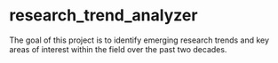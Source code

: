 # research_trend_analyzer
The goal of this project  is to identify emerging research trends and key areas of interest within the field over the past  two decades.
